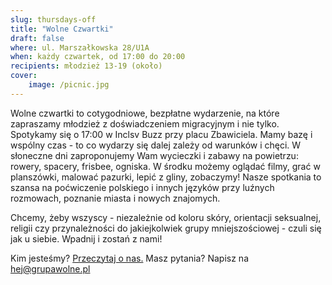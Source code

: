```yaml
---
slug: thursdays-off
title: "Wolne Czwartki"
draft: false
where: ul. Marszałkowska 28/U1A
when: każdy czwartek, od 17:00 do 20:00
recipients: młodzież 13-19 (około)
cover:
    image: /picnic.jpg
---
```


Wolne czwartki to cotygodniowe, bezpłatne wydarzenie, na które zapraszamy młodzież z doświadczeniem migracyjnym i nie tylko. Spotykamy się o 17:00 w Inclsv Buzz przy placu Zbawiciela. Mamy bazę i wspólny czas - to co wydarzy się dalej zależy od warunków i chęci. W słoneczne dni zaproponujemy Wam wycieczki i zabawy na powietrzu: rowery, spacery, frisbee, ogniska. W środku możemy oglądać filmy, grać w planszówki, malować pazurki, lepić z gliny, zobaczymy! Nasze spotkania to szansa na poćwiczenie polskiego i innych języków przy luźnych rozmowach, poznanie miasta i nowych znajomych.

Chcemy, żeby wszyscy - niezależnie od koloru skóry, orientacji seksualnej, religii czy przynależności do jakiejkolwiek grupy mniejszościowej - czuli się jak u siebie.
Wpadnij i zostań z nami!

Kim jesteśmy? [Przeczytaj o nas.](/o-nas)
Masz pytania? Napisz na hej@grupawolne.pl   


